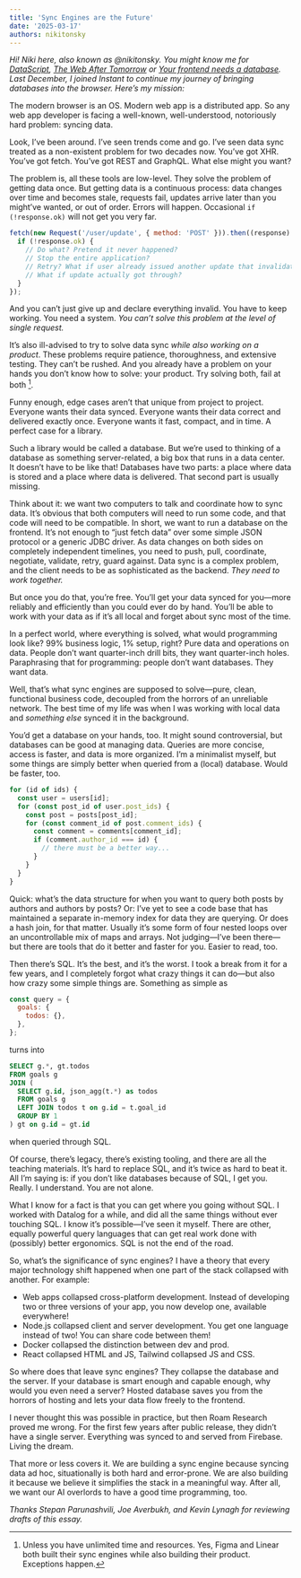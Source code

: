 ```yaml
---
title: 'Sync Engines are the Future'
date: '2025-03-17'
authors: nikitonsky
---
```


_Hi! Niki here, also known as @nikitonsky. You might know me for [DataScript](https://github.com/tonsky/datascript), [The Web After Tomorrow](https://tonsky.me/blog/the-web-after-tomorrow/) or [Your frontend needs a database](https://www.hytradboi.com/2022/your-frontend-needs-a-database/). Last December, I joined Instant to continue my journey of bringing databases into the browser. Here’s my mission:_

The modern browser is an OS. Modern web app is a distributed app. So any web app developer is facing a well-known, well-understood, notoriously hard problem: syncing data.

Look, I’ve been around. I’ve seen trends come and go. I’ve seen data sync treated as a non-existent problem for two decades now. You’ve got XHR. You’ve got fetch. You’ve got REST and GraphQL. What else might you want?

The problem is, all these tools are low-level. They solve the problem of getting data once. But getting data is a continuous process: data changes over time and becomes stale, requests fail, updates arrive later than you might’ve wanted, or out of order. Errors will happen. Occasional `if (!response.ok)` will not get you very far.

```js
fetch(new Request('/user/update', { method: 'POST' })).then((response) => {
  if (!response.ok) {
    // Do what? Pretend it never happened?
    // Stop the entire application?
    // Retry? What if user already issued another update that invalidates this one?
    // What if update actually got through?
  }
});
```

And you can’t just give up and declare everything invalid. You have to keep working. You need a system. _You can’t solve this problem at the level of single request._

It’s also ill-advised to try to solve data sync _while also working on a product_. These problems require patience, thoroughness, and extensive testing. They can’t be rushed. And you already have a problem on your hands you don’t know how to solve: your product. Try solving both, fail at both [^1].

Funny enough, edge cases aren’t that unique from project to project. Everyone wants their data synced. Everyone wants their data correct and delivered exactly once. Everyone wants it fast, compact, and in time. A perfect case for a library.

Such a library would be called a database. But we’re used to thinking of a database as something server-related, a big box that runs in a data center. It doesn’t have to be like that! Databases have two parts: a place where data is stored and a place where data is delivered. That second part is usually missing.

Think about it: we want two computers to talk and coordinate how to sync data. It’s obvious that both computers will need to run some code, and that code will need to be compatible. In short, we want to run a database on the frontend. It’s not enough to “just fetch data” over some simple JSON protocol or a generic JDBC driver. As data changes on both sides on completely independent timelines, you need to push, pull, coordinate, negotiate, validate, retry, guard against. Data sync is a complex problem, and the client needs to be as sophisticated as the backend. _They need to work together._

But once you do that, you’re free. You’ll get your data synced for you—more reliably and efficiently than you could ever do by hand. You’ll be able to work with your data as if it’s all local and forget about sync most of the time.

In a perfect world, where everything is solved, what would programming look like? 99% business logic, 1% setup, right? Pure data and operations on data. People don’t want quarter-inch drill bits, they want quarter-inch holes. Paraphrasing that for programming: people don’t want databases. They want data.

Well, that’s what sync engines are supposed to solve—pure, clean, functional business code, decoupled from the horrors of an unreliable network. The best time of my life was when I was working with local data and _something else_ synced it in the background.

You’d get a database on your hands, too. It might sound controversial, but databases can be good at managing data. Queries are more concise, access is faster, and data is more organized. I’m a minimalist myself, but some things are simply better when queried from a (local) database. Would be faster, too.

```js
for (id of ids) {
  const user = users[id];
  for (const post_id of user.post_ids) {
    const post = posts[post_id];
    for (const comment_id of post.comment_ids) {
      const comment = comments[comment_id];
      if (comment.author_id === id) {
        // there must be a better way...
      }
    }
  }
}
```

Quick: what’s the data structure for when you want to query both posts by authors and authors by posts? Or: I’ve yet to see a code base that has maintained a separate in-memory index for data they are querying. Or does a hash join, for that matter. Usually it’s some form of four nested loops over an uncontrollable mix of maps and arrays. Not judging—I’ve been there—but there are tools that do it better and faster for you. Easier to read, too.

Then there’s SQL. It’s the best, and it’s the worst. I took a break from it for a few years, and I completely forgot what crazy things it can do—but also how crazy some simple things are. Something as simple as

```js
const query = {
  goals: {
    todos: {},
  },
};
```

turns into

```sql
SELECT g.*, gt.todos
FROM goals g
JOIN (
  SELECT g.id, json_agg(t.*) as todos
  FROM goals g
  LEFT JOIN todos t on g.id = t.goal_id
  GROUP BY 1
) gt on g.id = gt.id
```

when queried through SQL.

Of course, there’s legacy, there’s existing tooling, and there are all the teaching materials. It’s hard to replace SQL, and it’s twice as hard to beat it. All I’m saying is: if you don’t like databases because of SQL, I get you. Really. I understand. You are not alone.

What I know for a fact is that you can get where you going without SQL. I worked with Datalog for a while, and did all the same things without ever touching SQL. I know it’s possible—I’ve seen it myself. There are other, equally powerful query languages that can get real work done with (possibly) better ergonomics. SQL is not the end of the road.

So, what’s the significance of sync engines? I have a theory that every major technology shift happened when one part of the stack collapsed with another. For example:

- Web apps collapsed cross-platform development. Instead of developing two or three versions of your app, you now develop one, available everywhere!
- Node.js collapsed client and server development. You get one language instead of two! You can share code between them!
- Docker collapsed the distinction between dev and prod.
- React collapsed HTML and JS, Tailwind collapsed JS and CSS.

So where does that leave sync engines? They collapse the database and the server. If your database is smart enough and capable enough, why would you even need a server? Hosted database saves you from the horrors of hosting and lets your data flow freely to the frontend.

I never thought this was possible in practice, but then Roam Research proved me wrong. For the first few years after public release, they didn’t have a single server. Everything was synced to and served from Firebase. Living the dream.

That more or less covers it. We are building a sync engine because syncing data ad hoc, situationally is both hard and error-prone. We are also building it because we believe it simplifies the stack in a meaningful way. After all, we want our AI overlords to have a good time programming, too.

_Thanks Stepan Parunashvili, Joe Averbukh, and Kevin Lynagh for reviewing drafts of this essay._

[^1]: Unless you have unlimited time and resources. Yes, Figma and Linear both built their sync engines while also building their product. Exceptions happen.
